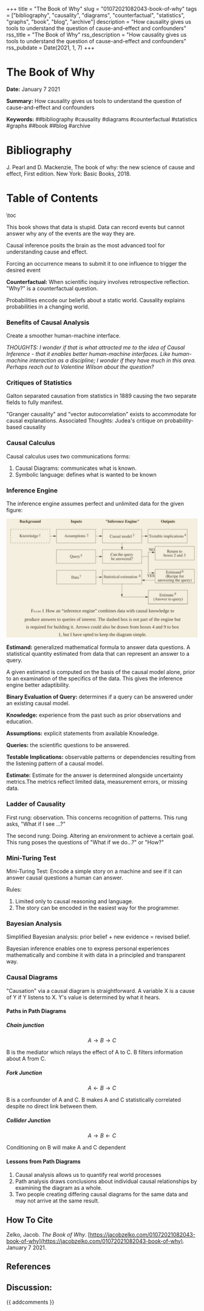 +++
title = "The Book of Why"
slug = "01072021082043-book-of-why"
tags = ["bibliography", "causality", "diagrams", "counterfactual", "statistics", "graphs", "book", "blog", "archive"]
description = "How causality gives us tools to understand the question of cause-and-effect and confounders"
rss_title = "The Book of Why"
rss_description = "How causality gives us tools to understand the question of cause-and-effect and confounders"
rss_pubdate = Date(2021, 1, 7)
+++



The Book of Why
=========

**Date:** January 7 2021

**Summary:** How causality gives us tools to understand the question of cause-and-effect and confounders

**Keywords:** ##bibliography #causality #diagrams #counterfactual #statistics #graphs ##book ##blog #archive

Bibliography
==========

J. Pearl and D. Mackenzie, The book of why: the new science of cause and effect, First edition. New York: Basic Books, 2018.

Table of Contents
=========

\toc

This book shows that data is stupid. Data can record events but cannot answer why any of the events are the way they are.

Causal inference posits the brain as the most advanced tool for understanding cause and effect.

Forcing an occurrence means to submit it to one influence to trigger the desired event

**Counterfactual:** When scientific inquiry involves retrospective reflection. "Why?" is a counterfactual question.

Probabilities encode our beliefs about a static world. Causality explains probabilities in a changing world.

### Benefits of Causal Analysis

Create a smoother human-machine interface.

*THOUGHTS: I wonder if that is what attracted me to the idea of Causal Inference - that it enables better human-machine interfaces. Like human-machine interaction as a discipline; I wonder if they have much in this area. Perhaps reach out to Valentine Wilson about the question?*

### Critiques of Statistics

Galton separated causation from statistics in 1889 causing the two separate fields to fully manifest.

"Granger causality" and "vector autocorrelation" exists to accommodate for causal explanations. Associated Thoughts: Judea's critique on probability-based causality

### Causal Calculus

Causal calculus uses two communications forms: 

1. Causal Diagrams: communicates what is known.
2. Symbolic language: defines what is wanted to be known

### Inference Engine

The inference engine assumes perfect and unlimited data for the given figure:

![](assets/01082021030619-inference-engine.png)

**Estimand:** generalized mathematical formula to answer data questions. A statistical quantity estimated from data that can represent an answer to a query.

A given estimand is computed on the basis of the causal model alone, prior to an examination of the specifics of the data. This gives the inference engine better adaptibility.

**Binary Evaluation of Query:** determines if a query can be answered under an existing causal model.

**Knowledge:** experience from the past such as prior observations and education.

**Assumptions:** explicit statements from available Knowledge.

**Queries:** the scientific questions to be answered.

**Testable Implications:** observable patterns or dependencies resulting from the listening pattern of a causal model.

**Estimate:** Estimate for the answer is determined alongside uncertainty metrics.The metrics reflect limited data, measurement errors, or missing data.

### Ladder of Causality

First rung: observation. This concerns recognition of patterns. This rung asks, "What if I see ...?"

The second rung: Doing. Altering an environment to achieve a certain goal. This rung poses the questions of "What if we do...?" or "How?"

### Mini-Turing Test

Mini-Turing Test: Encode a simple story on a machine and see if it can answer causal questions a human can answer.

Rules:

1. Limited only to causal reasoning and language.
2. The story can be encoded in the easiest way for the programmer.

### Bayesian Analysis

Simplified Bayesian analysis: prior belief + new evidence = revised belief.

Bayesian inference enables one to express personal experiences mathematically and combine it with data in a principled and transparent way.

### Causal Diagrams

"Causation" via a causal diagram is straightforward. A variable X is a cause of Y if Y listens to X. Y's value is determined by what it hears.

#### Paths in Path Diagrams

##### Chain junction

$$
A \rightarrow B \rightarrow C
$$

B is the mediator which relays the effect of A to C. B filters information about A from C.

##### Fork Junction

$$
A \leftarrow B \rightarrow C
$$

B is a confounder of A and C. B makes A and C statistically correlated despite no direct link between them.

##### Collider Junction

$$
A \rightarrow B \leftarrow C
$$

Conditioning on B will make A and C dependent

#### Lessons from Path Diagrams

1. Causal analysis allows us to quantify real world processes
2. Path analysis draws conclusions about individual causal relationships by examining the diagram as a whole.
3. Two people creating differing causal diagrams for the same data and may not arrive at the same result.
## How To Cite

 Zelko, Jacob. _The Book of Why_. [https://jacobzelko.com/01072021082043-book-of-why](https://jacobzelko.com/01072021082043-book-of-why). January 7 2021.
## References
## Discussion: 

{{ addcomments }}
